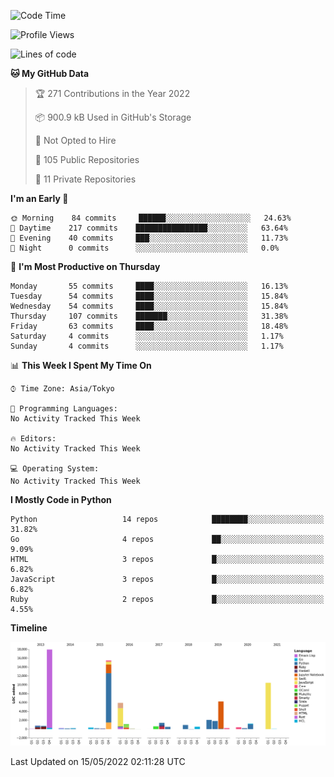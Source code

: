 <!--START_SECTION:waka-->
![Code Time](http://img.shields.io/badge/Code%20Time-0%20secs-blue)

![Profile Views](http://img.shields.io/badge/Profile%20Views-4-blue)

![Lines of code](https://img.shields.io/badge/From%20Hello%20World%20I%27ve%20Written-70%20Thousand%20lines%20of%20code-blue)

**🐱 My GitHub Data** 

> 🏆 271 Contributions in the Year 2022
 > 
> 📦 900.9 kB Used in GitHub's Storage 
 > 
> 🚫 Not Opted to Hire
 > 
> 📜 105 Public Repositories 
 > 
> 🔑 11 Private Repositories  
 > 
**I'm an Early 🐤** 

```text
🌞 Morning    84 commits     ██████░░░░░░░░░░░░░░░░░░░   24.63% 
🌆 Daytime    217 commits    ████████████████░░░░░░░░░   63.64% 
🌃 Evening    40 commits     ███░░░░░░░░░░░░░░░░░░░░░░   11.73% 
🌙 Night      0 commits      ░░░░░░░░░░░░░░░░░░░░░░░░░   0.0%

```
📅 **I'm Most Productive on Thursday** 

```text
Monday       55 commits     ████░░░░░░░░░░░░░░░░░░░░░   16.13% 
Tuesday      54 commits     ████░░░░░░░░░░░░░░░░░░░░░   15.84% 
Wednesday    54 commits     ████░░░░░░░░░░░░░░░░░░░░░   15.84% 
Thursday     107 commits    ███████░░░░░░░░░░░░░░░░░░   31.38% 
Friday       63 commits     ████░░░░░░░░░░░░░░░░░░░░░   18.48% 
Saturday     4 commits      ░░░░░░░░░░░░░░░░░░░░░░░░░   1.17% 
Sunday       4 commits      ░░░░░░░░░░░░░░░░░░░░░░░░░   1.17%

```


📊 **This Week I Spent My Time On** 

```text
⌚︎ Time Zone: Asia/Tokyo

💬 Programming Languages: 
No Activity Tracked This Week

🔥 Editors: 
No Activity Tracked This Week

💻 Operating System: 
No Activity Tracked This Week

```

**I Mostly Code in Python** 

```text
Python                   14 repos            ████████░░░░░░░░░░░░░░░░░   31.82% 
Go                       4 repos             ██░░░░░░░░░░░░░░░░░░░░░░░   9.09% 
HTML                     3 repos             █░░░░░░░░░░░░░░░░░░░░░░░░   6.82% 
JavaScript               3 repos             █░░░░░░░░░░░░░░░░░░░░░░░░   6.82% 
Ruby                     2 repos             █░░░░░░░░░░░░░░░░░░░░░░░░   4.55%

```


**Timeline**

![Chart not found](https://raw.githubusercontent.com/takuan-osho/takuan-osho/master/charts/bar_graph.png) 


 Last Updated on 15/05/2022 02:11:28 UTC
<!--END_SECTION:waka-->
